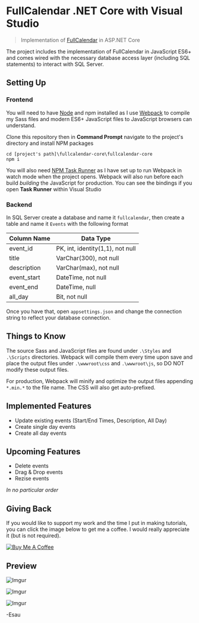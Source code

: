 # FullCalendar .NET Core with Visual Studio

> Implementation of [FullCalendar](https://fullcalendar.io/) in ASP.NET Core

The project includes the implementation of FullCalendar in JavaScript ES6+ and comes wired with the necessary database access layer (including SQL statements) to interact with SQL Server.

## Setting Up

### Frontend

You will need to have [Node](https://nodejs.org) and npm installed as I use [Webpack](https://webpack.js.org) to compile my Sass files and modern ES6+ JavaScript files to JavaScript browsers can understand.

Clone this repository then in **Command Prompt** navigate to the project's directory and install NPM packages

```
cd [project's path]\fullcalendar-core\fullcalendar-core
npm i
```

You will also need [NPM Task Runner](https://marketplace.visualstudio.com/items?itemName=MadsKristensen.NPMTaskRunner) as I have set up to run Webpack in watch mode when the project opens. Webpack will also run before each build _building_ the JavaScript for production. You can see the bindings if you open **Task Runner** within Visual Studio

### Backend

In SQL Server create a database and name it `fullcalendar`, then create a table and name it `Events` with the following format

| Column Name | Data Type                        |
| ----------- | -------------------------------- |
| event_id    | PK, int, identity(1,1), not null |
| title       | VarChar(300), not null           |
| description | VarChar(max), not null           |
| event_start | DateTime, not null               |
| event_end   | DateTime, null                   |
| all_day     | Bit, not null                    |

Once you have that, open `appsettings.json` and change the connection string to reflect your database connection.

## Things to Know

The source Sass and JavaScript files are found under `.\Styles` and `.\Scripts` directories. Webpack will compile them every time upon save and place the output files under `.\wwwroot\css` and `.\wwwroot\js`, so DO NOT modify these output files.

For production, Webpack will minify and optimize the output files appending `*.min.*` to the file name. The CSS will also get auto-prefixed.

## Implemented Features

- Update existing events (Start/End Times, Description, All Day)
- Create single day events
- Create all day events

## Upcoming Features

- Delete events
- Drag & Drop events
- Rezise events

_In no particular order_

## Giving Back

If you would like to support my work and the time I put in making tutorials, you can click the image below to get me a coffee. I would really appreciate it (but is not required).

[![Buy Me A Coffee](https://www.buymeacoffee.com/assets/img/custom_images/black_img.png)](https://www.buymeacoffee.com/esausilva)

## Preview

![Imgur](https://i.imgur.com/p6BjJ2Vm.jpg)

![Imgur](https://i.imgur.com/3378pXYm.jpg)

![Imgur](https://i.imgur.com/nlDoTsQm.jpg)

-Esau
